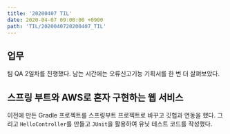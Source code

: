 ```yaml
---
title: '20200407 TIL'
date: 2020-04-07 09:00:00 +0900
path: 'TIL/2020040720200407_TIL'
---
```



## 업무

팀 QA 2일차를 진행했다. 남는 시간에는 오류신고기능 기획서를 한 번 더 살펴보았다.


## 스프링 부트와 AWS로 혼자 구현하는 웹 서비스

이전에 만든 Gradle 프로젝트를 스프링부트 프로젝트로 바꾸고 깃헙과 연동을 했다. 그리고 `HelloController`를 만들고 `JUnit`을 활용하여 유닛 테스트 코드를 작성했다.